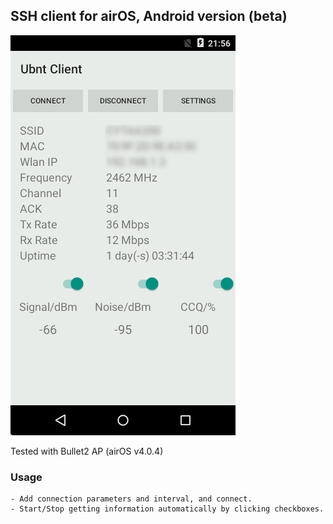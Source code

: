 ##	SSH client for airOS, Android version (beta)

![Alt text](/screenshot.png?raw=true "screenshot")

Tested with Bullet2 AP (airOS v4.0.4)

### Usage
```
- Add connection parameters and interval, and connect.
- Start/Stop getting information automatically by clicking checkboxes.
```